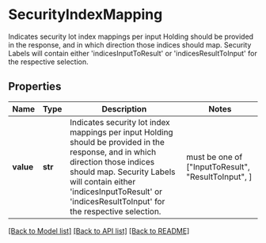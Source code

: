 # SecurityIndexMapping

Indicates security lot index mappings per input Holding should be provided in the response, and in which direction those indices should map. Security Labels will contain either 'indicesInputToResult' or 'indicesResultToInput' for the respective selection.

## Properties
Name | Type | Description | Notes
------------ | ------------- | ------------- | -------------
**value** | **str** | Indicates security lot index mappings per input Holding should be provided in the response, and in which direction those indices should map. Security Labels will contain either &#39;indicesInputToResult&#39; or &#39;indicesResultToInput&#39; for the respective selection. |  must be one of ["InputToResult", "ResultToInput", ]

[[Back to Model list]](../README.md#documentation-for-models) [[Back to API list]](../README.md#documentation-for-api-endpoints) [[Back to README]](../README.md)


